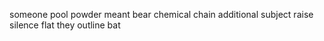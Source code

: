 someone pool powder meant bear chemical chain additional subject raise silence flat they outline bat